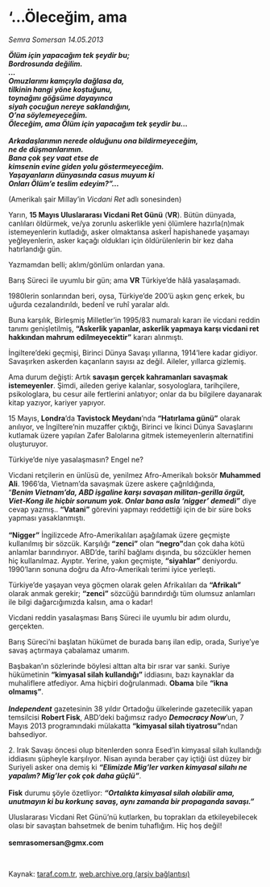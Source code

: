 # ‘...Öleceğim, ama 

*Semra Somersan 14.05.2013*

<div class="yazi"><p><b><i>Ölüm için yapacağım tek şeydir bu;<br/>Bordrosunda değilim.<br/>...<br/>Omuzlarımı kamçıyla dağlasa da, <br/>tilkinin hangi yöne koştuğunu, <br/>toynağını göğsüme dayayınca <br/>siyah çocuğun nereye saklandığını,<br/>O’na söylemeyeceğim.<br/>Öleceğim, ama Ölüm için yapacağım tek şeydir bu...<br/><br/></i></b><b><i>Arkadaşlarımın nerede olduğunu ona bildirmeyeceğim,<br/>ne de düşmanlarımın.<br/>Bana çok şey vaat etse de<br/>kimsenin evine giden yolu göstermeyeceğim.<br/>Yaşayanların dünyasında casus muyum ki<br/>Onları Ölüm’e teslim edeyim?”...</i></b><b> </b></p>
<p>(Amerikalı şair Millay’in<i> Vicdani Ret </i>adlı sonesinden)</p>
<p>Yarın, <b>15 Mayıs Uluslararası Vicdani Ret Günü</b> (<b>VR</b>). Bütün dünyada, canlıları öldürmek, ve/ya zorunlu askerlikle yeni ölümlere hazırla(n)mak istemeyenlerin kutladığı, asker olmaktansa askerÎ hapishanede yaşamayı yeğleyenlerin, asker kaçağı oldukları için öldürülenlerin bir kez daha hatırlandığı gün. </p>
<p>Yazmamdan belli; aklım/gönlüm onlardan yana. </p>
<p>Barış Süreci ile uyumlu bir gün; ama <b>VR</b> Türkiye’de hâlâ yasalaşamadı. </p>
<p>1980lerin sonlarından beri, oysa, Türkiye’de 200’ü aşkın genç erkek, bu uğurda cezalandırıldı, bedenî ve ruhî yaralar aldı. </p>
<p>Buna karşılık, Birleşmiş Milletler’in 1995/83 numaralı kararı ile vicdani reddin tanımı genişletilmiş, <b>“Askerlik yapanlar, askerlik yapmaya karşı vicdani ret hakkından mahrum edilmeyecektir”</b> kararı alınmıştı.</p>
<p>İngiltere’deki geçmişi, Birinci Dünya Savaşı yıllarına, 1914’lere kadar gidiyor. Savaşırken askerden kaçanların sayısı az değil. Aileler, yıllarca gizlemiş. </p>
<p>Ama durum değişti: Artık <b>savaşın gerçek kahramanları savaşmak istemeyenler</b>. Şimdi, aileden geriye kalanlar, sosyologlara, tarihçilere, psikologlara, bu cesur aile fertlerini anlatıyor; onlar da bu bilgilere dayanarak kitap yazıyor, kariyer yapıyor.</p>
<p>15 Mayıs, <b>Londra</b>’da <b>Tavistock Meydanı</b>’nda <b>“Hatırlama günü”</b> olarak anılıyor, ve İngiltere’nin muzaffer çıktığı, Birinci ve İkinci Dünya Savaşlarını kutlamak üzere yapılan Zafer Balolarına gitmek istemeyenlerin alternatifini oluşturuyor.</p>
<p>Türkiye’de niye yasalaşmasın? Engel ne?</p>
<p>Vicdani retçilerin en ünlüsü de, yenilmez Afro-Amerikalı boksör <b>Muhammed Ali</b>. 1966’da, Vietnam’da savaşmak üzere askere çağrıldığında, “<b><i>Benim Vietnam’da, ABD işgaline karşı savaşan militan-gerilla örgüt, Viet-Kong ile hiçbir sorunum yok. Onlar bana asla ‘nigger’ demedi”</i></b> diye cevap yazmış.. <b>“Vatani”</b> görevini yapmayı reddettiği için de bir süre boks yapması yasaklanmıştı.<br/><br/><b>“Nigger”</b> İngilizcede Afro-Amerikalıları aşağılamak üzere geçmişte kullanılmış bir sözcük. Karşılığı <b>“zenci”</b> olan <b>“negro”</b>dan çok daha kötü anlamlar barındırıyor. ABD’de, tarihî bağlamı dışında, bu sözcükler hemen hiç kullanılmaz. Ayıptır. Yerine, yakın geçmişte, <b>“siyahlar”</b> deniyordu. 1990’ların sonuna doğru da Afro-Amerikalı terimi iyice yerleşti.</p>
<p>Türkiye’de yaşayan veya göçmen olarak gelen Afrikalıları da <b>“Afrikalı”</b> olarak anmak gerekir; <b>“zenci”</b> sözcüğü barındırdığı tüm olumsuz anlamları ile bilgi dağarcığımızda kalsın, ama o kadar! </p>
<p>Vicdani reddin yasalaşması Barış Süreci ile uyumlu bir adım olurdu, gerçekten. </p>
<p>Barış Süreci’ni başlatan hükümet de burada barış ilan edip, orada, Suriye’ye savaş açtırmaya çabalamaz umarım. </p>
<p>Başbakan’ın sözlerinde böylesi alttan alta bir ısrar var sanki. Suriye hükümetinin <b>“kimyasal silah kullandığı”</b> iddiasını, bazı kaynaklar da muhaliflere atfediyor. Ama hiçbiri doğrulanmadı. <b>Obama</b> bile <b>“ikna olmamış”</b>.<br/><br/><b><i>Independent</i></b> gazetesinin 38 yıldır Ortadoğu ülkelerinde gazetecilik yapan temsilcisi <b>Robert Fisk</b>, ABD’deki bağımsız radyo <b><i>Democracy Now</i></b>’un, 7 Mayıs 2013 programındaki mülakatta <b>“kimyasal silah tiyatrosu”</b>ndan bahsediyor. </p>
<p>2. Irak Savaşı öncesi olup bitenlerden sonra Esed’in kimyasal silah kullandığı iddiasını şüpheyle karşılıyor. Nisan ayında beraber çay içtiği üst düzey bir Suriyeli asker ona demiş ki <b><i>“Elimizde Mig’ler varken kimyasal silahı ne yapalım? Mig’ler çok çok daha güçlü”</i></b>. <br/><br/><b>Fisk</b> durumu şöyle özetliyor: <b><i>“Ortalıkta kimyasal silah olabilir ama, unutmayın ki bu korkunç savaş, aynı zamanda bir propaganda savaşı.”</i></b></p>
<p>Uluslararası Vicdani Ret Günü’nü kutlarken, bu toprakları da etkileyebilecek olası bir savaştan bahsetmek de benim tuhaflığım. Hiç hoş değil!<br/><br/><b>semrasomersan@gmx.com</b></p>
<p> </p>
</div>

Kaynak: [taraf.com.tr](http://www.taraf.com.tr/semra-somersan/makale-olecegim-ama.htm), [web.archive.org (arşiv bağlantısı)](http://web.archive.org/web/20130704220514/http://www.taraf.com.tr/semra-somersan/makale-olecegim-ama.htm)
